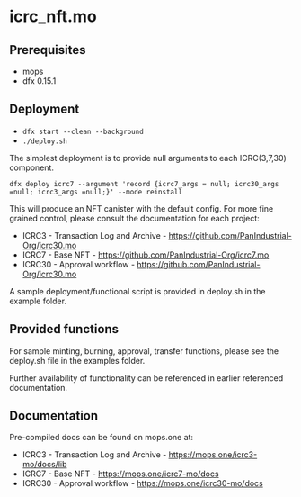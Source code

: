 # icrc_nft.mo

## Prerequisites

-   mops
-   dfx 0.15.1

## Deployment

-   `dfx start --clean --background`
-   `./deploy.sh`

The simplest deployment is to provide null arguments to each ICRC(3,7,30) component.

```
dfx deploy icrc7 --argument 'record {icrc7_args = null; icrc30_args =null; icrc3_args =null;}' --mode reinstall
```

This will produce an NFT canister with the default config. For more fine grained control, please consult the documentation for each project:

-   ICRC3 - Transaction Log and Archive - https://github.com/PanIndustrial-Org/icrc30.mo
-   ICRC7 - Base NFT - https://github.com/PanIndustrial-Org/icrc7.mo
-   ICRC30 - Approval workflow - https://github.com/PanIndustrial-Org/icrc30.mo

A sample deployment/functional script is provided in deploy.sh in the example folder.

## Provided functions

For sample minting, burning, approval, transfer functions, please see the deploy.sh file in the examples folder.

Further availability of functionality can be referenced in earlier referenced documentation.

## Documentation

Pre-compiled docs can be found on mops.one at:

-   ICRC3 - Transaction Log and Archive - https://mops.one/icrc3-mo/docs/lib
-   ICRC7 - Base NFT - https://mops.one/icrc7-mo/docs
-   ICRC30 - Approval workflow - https://mops.one/icrc30-mo/docs
